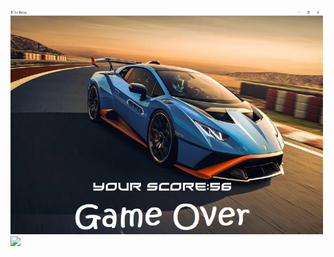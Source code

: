 <img src ="https://github.com/fsRakib/Game-Project-SWE-/blob/main/asset/car%20game%20end.png" width="500" height="360">
<img src="https://github.com/fsRakib/Game-Project-SWE-/blob/main/asset/car%20game.png width="500" height="360">
